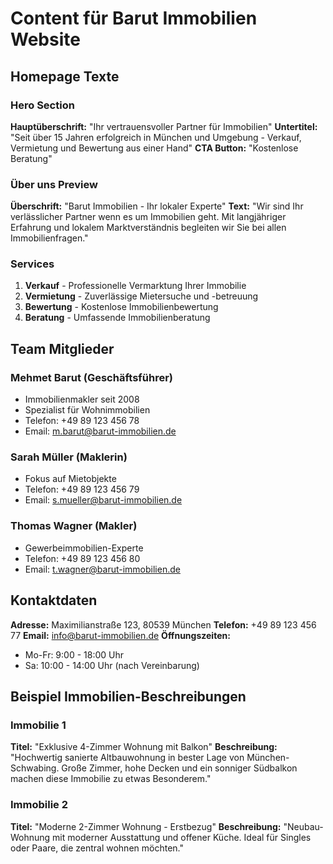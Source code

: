 # Content für Barut Immobilien Website

## Homepage Texte

### Hero Section
**Hauptüberschrift:** "Ihr vertrauensvoller Partner für Immobilien"
**Untertitel:** "Seit über 15 Jahren erfolgreich in München und Umgebung - Verkauf, Vermietung und Bewertung aus einer Hand"
**CTA Button:** "Kostenlose Beratung"

### Über uns Preview
**Überschrift:** "Barut Immobilien - Ihr lokaler Experte"
**Text:** "Wir sind Ihr verlässlicher Partner wenn es um Immobilien geht. Mit langjähriger Erfahrung und lokalem Marktverständnis begleiten wir Sie bei allen Immobilienfragen."

### Services
1. **Verkauf** - Professionelle Vermarktung Ihrer Immobilie
2. **Vermietung** - Zuverlässige Mietersuche und -betreuung  
3. **Bewertung** - Kostenlose Immobilienbewertung
4. **Beratung** - Umfassende Immobilienberatung

## Team Mitglieder

### Mehmet Barut (Geschäftsführer)
- Immobilienmakler seit 2008
- Spezialist für Wohnimmobilien
- Telefon: +49 89 123 456 78
- Email: m.barut@barut-immobilien.de

### Sarah Müller (Maklerin)
- Fokus auf Mietobjekte
- Telefon: +49 89 123 456 79
- Email: s.mueller@barut-immobilien.de

### Thomas Wagner (Makler)
- Gewerbeimmobilien-Experte  
- Telefon: +49 89 123 456 80
- Email: t.wagner@barut-immobilien.de

## Kontaktdaten
**Adresse:** Maximilianstraße 123, 80539 München
**Telefon:** +49 89 123 456 77
**Email:** info@barut-immobilien.de
**Öffnungszeiten:**
- Mo-Fr: 9:00 - 18:00 Uhr
- Sa: 10:00 - 14:00 Uhr (nach Vereinbarung)

## Beispiel Immobilien-Beschreibungen

### Immobilie 1
**Titel:** "Exklusive 4-Zimmer Wohnung mit Balkon"
**Beschreibung:** "Hochwertig sanierte Altbauwohnung in bester Lage von München-Schwabing. Große Zimmer, hohe Decken und ein sonniger Südbalkon machen diese Immobilie zu etwas Besonderem."

### Immobilie 2  
**Titel:** "Moderne 2-Zimmer Wohnung - Erstbezug"
**Beschreibung:** "Neubau-Wohnung mit moderner Ausstattung und offener Küche. Ideal für Singles oder Paare, die zentral wohnen möchten."